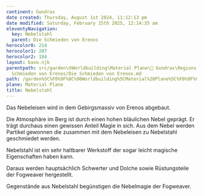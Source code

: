 ```yaml
---
continent: Gundras
date created: Thursday, August 1st 2024, 11:12:13 pm
date modified: Saturday, February 15th 2025, 12:14:35 am
eleventyNavigation:
  key: Nebelstahl
  parent: Die Schmieden von Erenos
herocolor0: 214
herocolor1: 207
herocolor2: 184
layout: base.njk
parentpath: src/garden\🌐Worldbuilding\Material Plane\🏰 Gundras\Regions - Cities\Die
  Schmieden von Erenos/Die Schmieden von Erenos.md
path: /garden%5C%F0%9F%8C%90Worldbuilding%5CMaterial%20Plane%5C%F0%9F%8F%B0%20Gundras%5CRegions%20-%20Cities%5CDie%20Schmieden%20von%20Erenos/Nebelstahl/
plane: Material Plane
title: Nebelstahl
---
```


Das Nebeleisen wird in dem Gebirgsmassiv von Erenos abgebaut. 

Die Atmosphäre im Berg ist durch einen hohen bläulichen Nebel geprägt. Er trägt durchaus einen gewissen Anteil Magie in sich. Aus dem Nebel werden Partikel gewonnen die zusammen mit dem Nebeleisen zu Nebelstahl geschmiedet werden. 

Nebelstahl ist ein sehr haltbarer Werkstoff der sogar leicht magische Eigenschaften haben kann. 

Daraus werden hauptsächlich Schwerter und Dolche sowie Rüstungsteile der Fogweaver hergestellt. 

Gegenstände aus Nebelstahl begünstigen die Nebelmagie der Fogweaver.